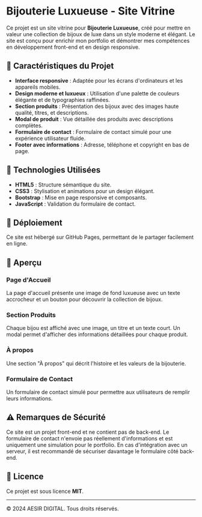 # Bijouterie Luxueuse - Site Vitrine

Ce projet est un site vitrine pour **Bijouterie Luxueuse**, créé pour mettre en valeur une collection de bijoux de luxe dans un style moderne et élégant. Le site est conçu pour enrichir mon portfolio et démontrer mes compétences en développement front-end et en design responsive.

## 🎨 Caractéristiques du Projet

- **Interface responsive** : Adaptée pour les écrans d'ordinateurs et les appareils mobiles.
- **Design moderne et luxueux** : Utilisation d'une palette de couleurs élégante et de typographies raffinées.
- **Section produits** : Présentation des bijoux avec des images haute qualité, titres, et descriptions.
- **Modal de produit** : Vue détaillée des produits avec descriptions complètes.
- **Formulaire de contact** : Formulaire de contact simulé pour une expérience utilisateur fluide.
- **Footer avec informations** : Adresse, téléphone et copyright en bas de page.

## 📂 Technologies Utilisées

- **HTML5** : Structure sémantique du site.
- **CSS3** : Stylisation et animations pour un design élégant.
- **Bootstrap** : Mise en page responsive et composants.
- **JavaScript** : Validation du formulaire de contact.

## 🚀 Déploiement

Ce site est hébergé sur GitHub Pages, permettant de le partager facilement en ligne.

## 📸 Aperçu

### Page d'Accueil
La page d'accueil présente une image de fond luxueuse avec un texte accrocheur et un bouton pour découvrir la collection de bijoux.

### Section Produits
Chaque bijou est affiché avec une image, un titre et un texte court. Un modal permet d'afficher des informations détaillées pour chaque produit.

### À propos
Une section "À propos" qui décrit l'histoire et les valeurs de la bijouterie.

### Formulaire de Contact
Un formulaire de contact simulé pour permettre aux utilisateurs de remplir leurs informations.

## ⚠️ Remarques de Sécurité

Ce site est un projet front-end et ne contient pas de back-end. Le formulaire de contact n'envoie pas réellement d'informations et est uniquement une simulation pour le portfolio. En cas d'intégration avec un serveur, il est recommandé de sécuriser davantage le formulaire côté back-end.

## 📄 Licence

Ce projet est sous licence **MIT**.

---

© 2024 AESIR DIGITAL. Tous droits réservés.
